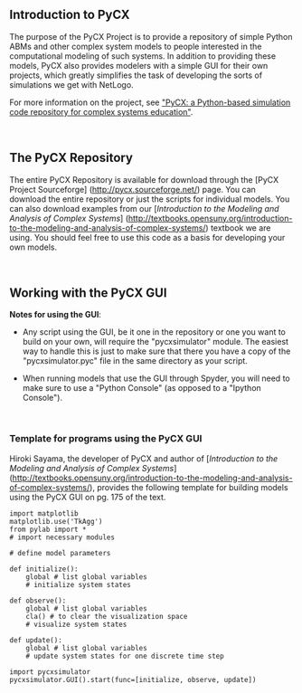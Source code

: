 ## Introduction to PyCX

The purpose of the PyCX Project is to provide a repository of simple Python ABMs and other complex system models 
to people interested in the computational modeling of such systems. In addition to providing these models, 
PyCX also provides modelers with a simple GUI for their own projects, which greatly simplifies the task of 
developing the sorts of simulations we get with NetLogo.

For more information on the project, see ["PyCX: a Python-based simulation code repository for complex systems education"](http://casmodeling.springeropen.com/articles/10.1186/2194-3206-1-2).

&nbsp; 


## The PyCX Repository

The entire PyCX Repository is available for download through the [PyCX Project Sourceforge] (http://pycx.sourceforge.net/) page. 
You can download the entire repository or just the scripts for individual models. You can also download examples from 
our [_Introduction to the Modeling and Analysis of Complex Systems_] (http://textbooks.opensuny.org/introduction-to-the-modeling-and-analysis-of-complex-systems/) textbook we are using. You should feel free to use this code as a basis for developing your own models.

&nbsp; 

## Working with the PyCX GUI

**Notes for using the GUI**:

- Any script using the GUI, be it one in the repository or one you want to build on your own, will require the "pycxsimulator" module. The easiest way to handle this is just to make sure that there you have a copy of the "pycxsimulator.pyc" file in the same directory as your script.

- When running models that use the GUI through Spyder, you will need to make sure to use a "Python Console" (as opposed to a "Ipython Console"). 

&nbsp; 


### Template for programs using the PyCX GUI

Hiroki Sayama, the developer of PyCX and author of [_Introduction to the Modeling and Analysis of Complex Systems_] (http://textbooks.opensuny.org/introduction-to-the-modeling-and-analysis-of-complex-systems/), provides the following template for building models using the PyCX GUI on pg. 175 of the text.

	import matplotlib
	matplotlib.use('TkAgg')
	from pylab import *
	# import necessary modules
	
	# define model parameters
	
	def initialize():
		global # list global variables
		# initialize system states
	
	def observe():
		global # list global variables
		cla() # to clear the visualization space
		# visualize system states

	def update():
		global # list global variables
		# update system states for one discrete time step

	import pycxsimulator
	pycxsimulator.GUI().start(func=[initialize, observe, update])
